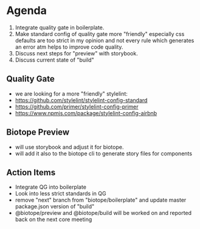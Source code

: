 # Agenda

1. Integrate quality gate in boilerplate.
2. Make standard config of quality gate more "friendly" especially css defaults are too strict in my opinion and not every rule which generates an error atm helps to improve code quality.
3. Discuss next steps for "preview" with storybook.
4. Discuss current state of "build"

## Quality Gate 
- we are looking for a more "friendly" stylelint:
 - https://github.com/stylelint/stylelint-config-standard
 - https://github.com/primer/stylelint-config-primer
 - https://www.npmjs.com/package/stylelint-config-airbnb

## Biotope Preview
- will use storybook and adjust it for biotope.
- will add it also to the biotope cli to generate story files for components

## Action Items
- Integrate QG into boilerplate
- Look into less strict standards in QG
- remove "next" branch from "biotope/boilerplate" and update master package.json version of "build"
- @biotope/preview and @biotope/build will be worked on and reported back on the next core meeting
